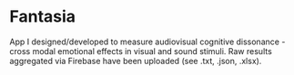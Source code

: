 # Fantasia

App I designed/developed to measure audiovisual cognitive dissonance - cross modal emotional effects in visual and sound stimuli. Raw results aggregated via Firebase have been uploaded (see .txt, .json, .xlsx). 